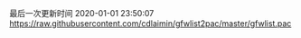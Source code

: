 最后一次更新时间 2020-01-01 23:50:07
https://raw.githubusercontent.com/cdlaimin/gfwlist2pac/master/gfwlist.pac

